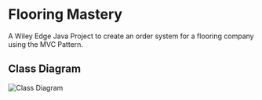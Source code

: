 # Flooring Mastery
 A Wiley Edge Java Project to create an order system for a flooring company using the MVC Pattern.

 ## Class Diagram

 ![Class Diagram](https://github.com/Mackachoo/Wiley-Flooring-Mastery/blob/main/assets/Class%20Diagram.svg)
